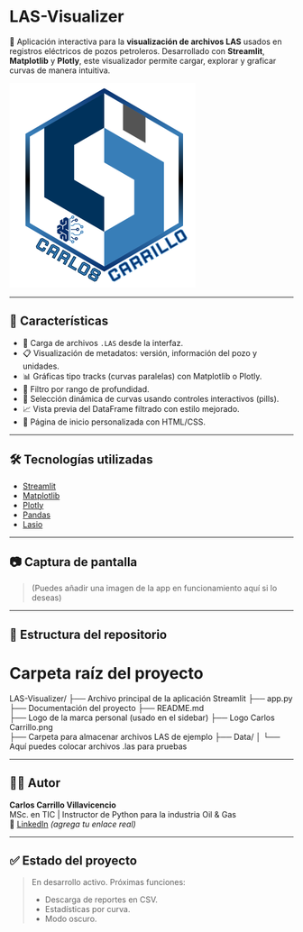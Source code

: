 # LAS-Visualizer

🚀 Aplicación interactiva para la **visualización de archivos LAS** usados en registros eléctricos de pozos petroleros. Desarrollado con **Streamlit**, **Matplotlib** y **Plotly**, este visualizador permite cargar, explorar y graficar curvas de manera intuitiva.

![Logo](Logo%20Carlos%20Carrillo.png)

---

## 📌 Características

- 📂 Carga de archivos `.LAS` desde la interfaz.
- 📋 Visualización de metadatos: versión, información del pozo y unidades.
- 📊 Gráficas tipo tracks (curvas paralelas) con Matplotlib o Plotly.
- 🧮 Filtro por rango de profundidad.
- 🎯 Selección dinámica de curvas usando controles interactivos (pills).
- 📈 Vista previa del DataFrame filtrado con estilo mejorado.
- 🎨 Página de inicio personalizada con HTML/CSS.

---

## 🛠️ Tecnologías utilizadas

- [Streamlit](https://streamlit.io/)
- [Matplotlib](https://matplotlib.org/)
- [Plotly](https://plotly.com/)
- [Pandas](https://pandas.pydata.org/)
- [Lasio](https://lasio.readthedocs.io/)

---

## 📷 Captura de pantalla

> (Puedes añadir una imagen de la app en funcionamiento aquí si lo deseas)

---

## 📁 Estructura del repositorio


# Carpeta raíz del proyecto
LAS-Visualizer/
├── Archivo principal de la aplicación Streamlit
├── app.py                     
├── Documentación del proyecto
├── README.md                 
├── Logo de la marca personal (usado en el sidebar)
├── Logo Carlos Carrillo.png  
├── Carpeta para almacenar archivos LAS de ejemplo
├── Data/
│   └── Aquí puedes colocar archivos .las para pruebas


---

## 🧑‍💻 Autor

**Carlos Carrillo Villavicencio**  
MSc. en TIC | Instructor de Python para la industria Oil & Gas  
🔗 [LinkedIn](https://www.linkedin.com/in/carlos-carrillo-villavicencio) *(agrega tu enlace real)*  

---

## ✅ Estado del proyecto

> En desarrollo activo. Próximas funciones:
> - Descarga de reportes en CSV.
> - Estadísticas por curva.
> - Modo oscuro.
